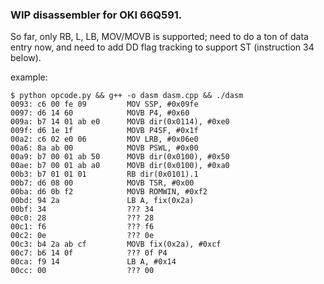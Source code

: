 ### WIP disassembler for OKI 66Q591.

So far, only RB, L, LB, MOV/MOVB is supported; need to do a ton of data entry
now, and need to add DD flag tracking to support ST (instruction 34 below).

example:

```
$ python opcode.py && g++ -o dasm dasm.cpp && ./dasm
0093: c6 00 fe 09         MOV SSP, #0x09fe
0097: d6 14 60            MOVB P4, #0x60
009a: b7 14 01 ab e0      MOVB dir(0x0114), #0xe0
009f: d6 1e 1f            MOVB P4SF, #0x1f
00a2: c6 02 e0 06         MOV LRB, #0x06e0
00a6: 8a ab 00            MOVB PSWL, #0x00
00a9: b7 00 01 ab 50      MOVB dir(0x0100), #0x50
00ae: b7 00 01 ab a0      MOVB dir(0x0100), #0xa0
00b3: b7 01 01 01         RB dir(0x0101).1
00b7: d6 08 00            MOVB TSR, #0x00
00ba: d6 0b f2            MOVB ROMWIN, #0xf2
00bd: 94 2a               LB A, fix(0x2a)
00bf: 34                  ??? 34
00c0: 28                  ??? 28
00c1: f6                  ??? f6
00c2: 0e                  ??? 0e
00c3: b4 2a ab cf         MOVB fix(0x2a), #0xcf
00c7: b6 14 0f            ??? 0f P4
00ca: f9 14               LB A, #0x14
00cc: 00                  ??? 00

```
